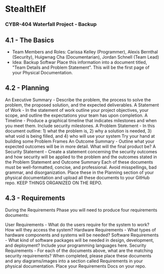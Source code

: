 # StealthElf
### CYBR-404 Waterfall Project - Backup

## 4.1 - The Basics
- Team Members and Roles: Carissa Kelley (Programmer), Alexis Bernthal (Security), Huigwnag Cha (Documentarian), Jordan Schnell (Team Lead)
- Idea: Backup Softwar
Place this information into a document titled, "Team Details and Problem Statement". This will be the first page of your Physical Documentation.


## 4.2 - Planning
An Executive Summary - Describe the problem, the process to solve the problem, the proposed solution, and the expected deliverables.
A Statement of Work - In the statement of work outline your project objectives, your scope, and outline the expectations your team has upon completion.
A Timeline - Produce a graphical timeline that indicates milestones and when you meet them. Include security milestones.
A Problem Statement - In this document outline: 1) what the problem is, 2) why a solution is needed, 3) what void is being filled, and 4) who will use your system
Try your hand at building some Problem Frames
An Outcome Summary - Outline what your expected outcomes will be in more detail. What will the final product be?
A Security Statement - Create a statement concerning the security outcomes and how security will be applied to the problem and the outcomes stated in the Problem Statement and Outcome Summary
Each of these documents must be well-formatted, concise, and professional. Avoid misspellings, bad grammar, and disorganization. Place these in the Planning section of your physical documentation and upload all these documents to your GitHub repo. KEEP THINGS ORGANIZED ON THE REPO.


## 4.3 - Requirements
During the Requirements Phase you will need to produce four requirements documents:

User Requirements - What do the users require for the system to work? How will they access the system?
Hardware Requirements - What types of hardware components and systems will be needed?
Software Requirements - What kind of software packages will be needed in design, development, and deployment? Include your programming languages here.
Security Requirements - For each of the documents above, what are the matching security requirements?
When completed, please place these documents and any diagrams/images into a section called Requirements in your physical documentation. Place your Requirements Docs on your repo.
